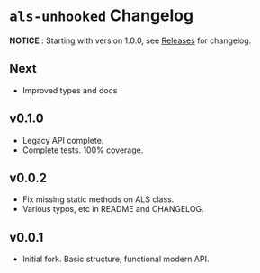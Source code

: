 # `als-unhooked` Changelog

**NOTICE** : Starting with version 1.0.0, see [Releases](https://github.com/zxanderh/als-unhooked/releases) for changelog.

## Next

* Improved types and docs

## v0.1.0

* Legacy API complete.
* Complete tests. 100% coverage.

## v0.0.2

* Fix missing static methods on ALS class.
* Various typos, etc in README and CHANGELOG.

## v0.0.1

* Initial fork. Basic structure, functional modern API.

[Breaking]: https://img.shields.io/badge/-Breaking-red
[Major]: https://img.shields.io/badge/-Major_Release-lime
[Minor]: https://img.shields.io/badge/-Minor_Release-80c27e
